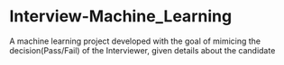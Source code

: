 # Interview-Machine_Learning

A machine learning project developed with the goal of mimicing the decision(Pass/Fail) of the Interviewer, given details about the candidate
